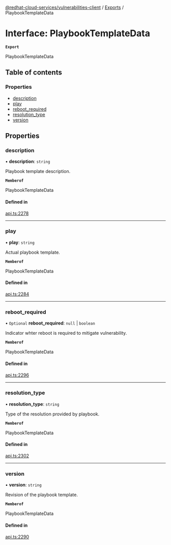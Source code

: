 [@redhat-cloud-services/vulnerabilities-client](../README.md) / [Exports](../modules.md) / PlaybookTemplateData

# Interface: PlaybookTemplateData

**`Export`**

PlaybookTemplateData

## Table of contents

### Properties

- [description](PlaybookTemplateData.md#description)
- [play](PlaybookTemplateData.md#play)
- [reboot\_required](PlaybookTemplateData.md#reboot_required)
- [resolution\_type](PlaybookTemplateData.md#resolution_type)
- [version](PlaybookTemplateData.md#version)

## Properties

### description

• **description**: `string`

Playbook template description.

**`Memberof`**

PlaybookTemplateData

#### Defined in

[api.ts:2278](https://github.com/RedHatInsights/javascript-clients/blob/main/packages/vulnerabilities/git-api/api.ts#L2278)

___

### play

• **play**: `string`

Actual playbook template.

**`Memberof`**

PlaybookTemplateData

#### Defined in

[api.ts:2284](https://github.com/RedHatInsights/javascript-clients/blob/main/packages/vulnerabilities/git-api/api.ts#L2284)

___

### reboot\_required

• `Optional` **reboot\_required**: ``null`` \| `boolean`

Indicator whter reboot is required to mitigate vulnerability.

**`Memberof`**

PlaybookTemplateData

#### Defined in

[api.ts:2296](https://github.com/RedHatInsights/javascript-clients/blob/main/packages/vulnerabilities/git-api/api.ts#L2296)

___

### resolution\_type

• **resolution\_type**: `string`

Type of the resolution provided by playbook.

**`Memberof`**

PlaybookTemplateData

#### Defined in

[api.ts:2302](https://github.com/RedHatInsights/javascript-clients/blob/main/packages/vulnerabilities/git-api/api.ts#L2302)

___

### version

• **version**: `string`

Revision of the playbook template.

**`Memberof`**

PlaybookTemplateData

#### Defined in

[api.ts:2290](https://github.com/RedHatInsights/javascript-clients/blob/main/packages/vulnerabilities/git-api/api.ts#L2290)
